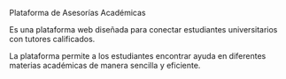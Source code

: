 Plataforma de Asesorías Académicas

Es una plataforma web diseñada para conectar estudiantes 
universitarios con tutores calificados. 

La plataforma permite a los estudiantes encontrar ayuda en diferentes 
materias académicas de manera sencilla y eficiente.
